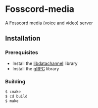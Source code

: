 # Fosscord-media
A Fosscord media (voice and video) server


## Installation
### Prerequisites
- Install the [libdatachannel](https://github.com/paullouisageneau/libdatachannel) library
- Install the [gRPC](https://github.com/grpc/grpc) library

### Building 

```bash
$ cmake
$ cd build
$ make
```
